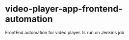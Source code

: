 # video-player-app-frontend-automation
FrontEnd automation for video player.  Is run on Jenkins job
